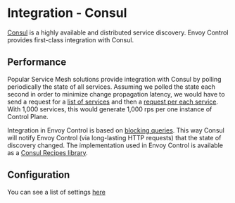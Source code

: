 # Integration - Consul

[Consul](https://www.consul.io/) is a highly available and distributed service discovery. Envoy Control provides
first-class integration with Consul.

## Performance

Popular Service Mesh solutions provide integration with Consul by polling periodically the state of all services.
Assuming we polled the state each second in order to minimize change propagation latency, we would have to send a request
for a [list of services](https://www.consul.io/api/catalog.html#list-services) and then a 
[request per each service](https://www.consul.io/api/catalog.html#list-nodes-for-service).
With 1,000 services, this would generate 1,000 rps per one instance of Control Plane.

Integration in Envoy Control is based on [blocking queries](https://www.consul.io/api/features/blocking.html). This way
Consul will notify Envoy Control (via long-lasting HTTP requests) that the state of discovery changed.
The implementation used in Envoy Control is available as a
[Consul Recipes library](https://github.com/allegro/consul-recipes/).

## Configuration

You can see a list of settings [here](../configuration.md#consul)
